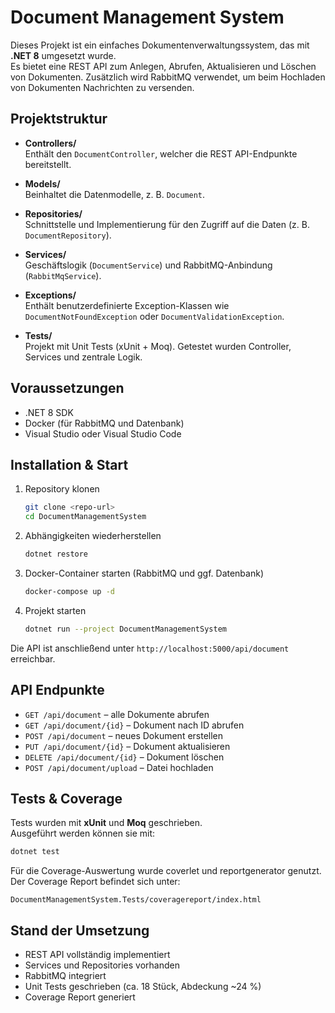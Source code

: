 # Document Management System

Dieses Projekt ist ein einfaches Dokumentenverwaltungssystem, das mit **.NET 8** umgesetzt wurde.  
Es bietet eine REST API zum Anlegen, Abrufen, Aktualisieren und Löschen von Dokumenten. Zusätzlich wird RabbitMQ verwendet, um beim Hochladen von Dokumenten Nachrichten zu versenden.

## Projektstruktur

- **Controllers/**  
  Enthält den `DocumentController`, welcher die REST API-Endpunkte bereitstellt.
  
- **Models/**  
  Beinhaltet die Datenmodelle, z. B. `Document`.

- **Repositories/**  
  Schnittstelle und Implementierung für den Zugriff auf die Daten (z. B. `DocumentRepository`).

- **Services/**  
  Geschäftslogik (`DocumentService`) und RabbitMQ-Anbindung (`RabbitMqService`).

- **Exceptions/**  
  Enthält benutzerdefinierte Exception-Klassen wie `DocumentNotFoundException` oder `DocumentValidationException`.

- **Tests/**  
  Projekt mit Unit Tests (xUnit + Moq). Getestet wurden Controller, Services und zentrale Logik.

## Voraussetzungen

- .NET 8 SDK  
- Docker (für RabbitMQ und Datenbank)  
- Visual Studio oder Visual Studio Code  

## Installation & Start

1. Repository klonen  
   ```bash
   git clone <repo-url>
   cd DocumentManagementSystem
   ```

2. Abhängigkeiten wiederherstellen  
   ```bash
   dotnet restore
   ```

3. Docker-Container starten (RabbitMQ und ggf. Datenbank)  
   ```bash
   docker-compose up -d
   ```

4. Projekt starten  
   ```bash
   dotnet run --project DocumentManagementSystem
   ```

Die API ist anschließend unter `http://localhost:5000/api/document` erreichbar.

## API Endpunkte

- `GET /api/document` – alle Dokumente abrufen  
- `GET /api/document/{id}` – Dokument nach ID abrufen  
- `POST /api/document` – neues Dokument erstellen  
- `PUT /api/document/{id}` – Dokument aktualisieren  
- `DELETE /api/document/{id}` – Dokument löschen  
- `POST /api/document/upload` – Datei hochladen  

## Tests & Coverage

Tests wurden mit **xUnit** und **Moq** geschrieben.  
Ausgeführt werden können sie mit:  

```bash
dotnet test
```

Für die Coverage-Auswertung wurde coverlet und reportgenerator genutzt.  
Der Coverage Report befindet sich unter:  

```
DocumentManagementSystem.Tests/coveragereport/index.html
```

## Stand der Umsetzung

- REST API vollständig implementiert  
- Services und Repositories vorhanden  
- RabbitMQ integriert  
- Unit Tests geschrieben (ca. 18 Stück, Abdeckung ~24 %)  
- Coverage Report generiert  
